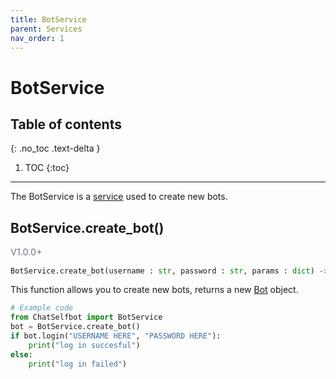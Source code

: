 ```yaml
---
title: BotService
parent: Services
nav_order: 1
---
```


# BotService

## Table of contents
{: .no_toc .text-delta }

1. TOC
{:toc}

---

The BotService is a [service](/docs/Services/index.md) used to create new bots.

## BotService.create_bot()
<p style="font-size: 0.9rem; color: #6c757d;">V1.0.0+</p>

```py
BotService.create_bot(username : str, password : str, params : dict) -> [Bot](https://google.com)
```
This function allows you to create new bots, returns a new [Bot](/docs/Class/Bot) object.
```py
# Example code
from ChatSelfbot import BotService
bot = BotService.create_bot()
if bot.login("USERNAME HERE", "PASSWORD HERE"):
    print("log in succesful")
else:
    print("log in failed")
```
